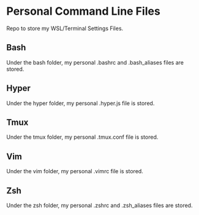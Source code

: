 # Personal Command Line Files
Repo to store my WSL/Terminal Settings Files.

## Bash
Under the bash folder, my personal .bashrc and .bash\_aliases files are stored.

## Hyper
Under the hyper folder, my personal .hyper.js file is stored.

## Tmux
Under the tmux folder, my personal .tmux.conf file is stored.

## Vim
Under the vim folder, my personal .vimrc file is stored.

## Zsh
Under the zsh folder, my personal .zshrc and .zsh\_aliases files are stored.

